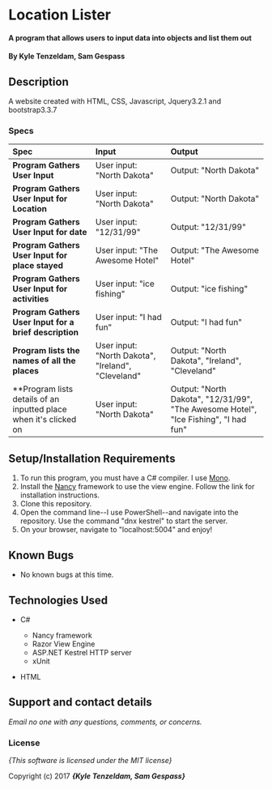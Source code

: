 # Location Lister

#### A program that allows users to input data into objects and list them out

#### By **Kyle Tenzeldam, Sam Gespass**

## Description

A website created with HTML, CSS, Javascript, Jquery3.2.1 and bootstrap3.3.7


### Specs
| Spec | Input | Output |
| :-------------     | :------------- | :------------- |
| **Program Gathers User Input** | User input: "North Dakota" | Output: "North Dakota" |
| **Program Gathers User Input for Location** | User input: "North Dakota" | Output: "North Dakota" |
| **Program Gathers User Input for date** | User input: "12/31/99" | Output: "12/31/99" |
| **Program Gathers User Input for place stayed** | User input: "The Awesome Hotel" | Output: "The Awesome Hotel" |
| **Program Gathers User Input for activities** | User input: "ice fishing" | Output: "ice fishing" |
| **Program Gathers User Input for a brief description** | User input: "I had fun" | Output: "I had fun" |
| **Program lists the names of all the places** | User input: "North Dakota", "Ireland", "Cleveland" | Output: "North Dakota", "Ireland", "Cleveland" |
| **Program lists details of an inputted place when it's clicked on | User input: "North Dakota" | Output: "North Dakota", "12/31/99", "The Awesome Hotel", "Ice Fishing", "I had fun" |




## Setup/Installation Requirements

1. To run this program, you must have a C# compiler. I use [Mono](http://www.mono-project.com).
2. Install the [Nancy](http://nancyfx.org/) framework to use the view engine. Follow the link for installation instructions.
3. Clone this repository.
4. Open the command line--I use PowerShell--and navigate into the repository. Use the command "dnx kestrel" to start the server.
5. On your browser, navigate to "localhost:5004" and enjoy!

## Known Bugs
* No known bugs at this time.

## Technologies Used
* C#
  * Nancy framework
  * Razor View Engine
  * ASP.NET Kestrel HTTP server
  * xUnit

* HTML

## Support and contact details

_Email no one with any questions, comments, or concerns._

### License

*{This software is licensed under the MIT license}*

Copyright (c) 2017 **_{Kyle Tenzeldam, Sam Gespass}_**
